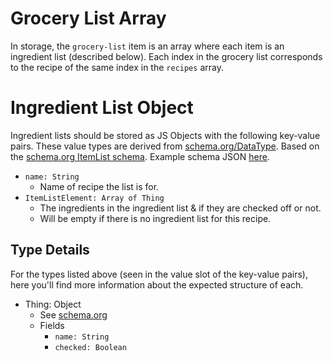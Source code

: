 # Grocery List Array

In storage, the `grocery-list` item is an array where each item is an ingredient list (described below). Each index in the grocery list corresponds to the recipe of the same index in the `recipes` array.

# Ingredient List Object

Ingredient lists should be stored as JS Objects with the following key-value pairs. These value types are derived from
[schema.org/DataType](https://schema.org/DataType). Based on the [schema.org ItemList schema](https://schema.org/ItemList). Example schema JSON [here](../../source/public/data/ingredient-list-schema.json).

-   `name: String`
    -   Name of recipe the list is for.
-   `ItemListElement: Array of Thing`
    -   The ingredients in the ingredient list & if they are checked off or not.
    -   Will be empty if there is no ingredient list for this recipe.

## Type Details

For the types listed above (seen in the value slot of the key-value pairs), here you'll find more information about the expected structure of each.

-   Thing: Object
    -   See [schema.org](https://schema.org/Thing)
    -   Fields
        -   `name: String`
        -   `checked: Boolean`
